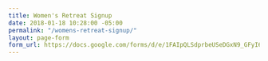 ```yaml
---
title: Women's Retreat Signup
date: 2018-01-18 10:28:00 -05:00
permalink: "/womens-retreat-signup/"
layout: page-form
form_url: https://docs.google.com/forms/d/e/1FAIpQLSdprbeUSeDGxN9_GFyI6LNbC-b3ATkpG4WpuDN0tnkHrbZhTw/viewform?usp=sf_link
---
```

